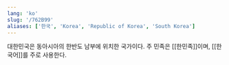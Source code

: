 ```yaml
---
lang: 'ko'
slug: '/762B99'
aliases: ['한국', 'Korea', 'Republic of Korea', 'South Korea']
---
```


대한민국은 동아시아의 한반도 남부에 위치한 국가이다. 주 민족은 [[한민족]]이며, [[한국어]]를 주로 사용한다.
